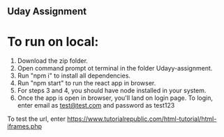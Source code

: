## Uday Assignment

# To run on local:
1. Download the zip folder.
2. Open command prompt ot terminal in the folder Udayy-assignment.
3. Run "npm i" to install all dependencies.
4. Run "npm start" to run the react app in browser.
5. For steps 3 and 4, you should have node installed in your system.
6. Once the app is open in browser, you'll land on login page. 
To login, enter email as test@test.com and password as test123 

To test the url, enter https://www.tutorialrepublic.com/html-tutorial/html-iframes.php